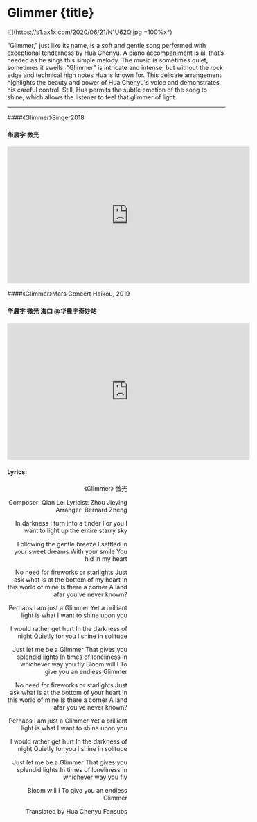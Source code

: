 # Glimmer {title}
<div class="background" markdown="1">
![](https://s1.ax1x.com/2020/06/21/N1U62Q.jpg =100%x*)
</div>

“Glimmer,” just like its name, is a soft and gentle song performed with exceptional tenderness by Hua Chenyu. A piano accompaniment is all that’s needed as he sings this simple melody. The music is sometimes quiet, sometimes it swells. "Glimmer" is intricate and intense, but without the rock edge and technical high notes Hua is known for. This delicate arrangement highlights the beauty and power of Hua Chenyu's voice and demonstrates his careful control. Still, Hua permits the subtle emotion of the song to shine, which allows the listener to feel that glimmer of light.

---------------------------------

####《Glimmer》Singer2018
#### 华晨宇 微光

<iframe width="560" height="315" src="https://www.youtube.com/embed/cHKTmLmuiO0" frameborder="0" allow="accelerometer; autoplay; encrypted-media; gyroscope; picture-in-picture" allowfullscreen></iframe>

####《Glimmer》Mars Concert Haikou, 2019 
#### 华晨宇 微光 海口 @华晨宇奇妙站

<iframe width="560" height="315" src="https://www.youtube.com/embed/aOOMYXc4N50" frameborder="0" allow="accelerometer; autoplay; encrypted-media; gyroscope; picture-in-picture" allowfullscreen></iframe>

#### Lyrics:
<div class="box">
<div class="lyrics" style="width: 55%; text-align: right">
《Glimmer》
   微光

Composer: Qian Lei
Lyricist: Zhou Jieying
Arranger: Bernard Zheng
 

In darkness
I turn into a tinder
For you
I want to light up the entire starry sky

Following the gentle breeze
I settled in your sweet dreams
With your smile
You hid in my heart

No need for fireworks or starlights
Just ask what is at the bottom of my heart
In this world of mine
Is there a corner
A land afar you've never known?

Perhaps I am just a Glimmer
Yet a brilliant light is what
I want to shine upon you

I would rather get hurt
In the darkness of night
Quietly for you
I shine in solitude

Just let me be a Glimmer
That gives you splendid lights
In times of loneliness
In whichever way you fly
Bloom will I
To give you an endless Glimmer

No need for fireworks or starlights
Just ask what is at the bottom of your heart
In this world of mine
Is there a corner
A land afar you've never known?

Perhaps I am just a Glimmer
Yet a brilliant light is what
I want to shine upon you

I would rather get hurt
In the darkness of night
Quietly for you
I shine in solitude

Just let me be a Glimmer
That gives you splendid lights
In times of loneliness
In whichever way you fly

Bloom will I
To give you an endless Glimmer

Translated by Hua Chenyu Fansubs
</div>